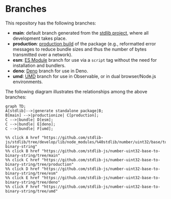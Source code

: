 <!--

@license Apache-2.0

Copyright (c) 2022 The Stdlib Authors.

Licensed under the Apache License, Version 2.0 (the "License");
you may not use this file except in compliance with the License.
You may obtain a copy of the License at

    http://www.apache.org/licenses/LICENSE-2.0

Unless required by applicable law or agreed to in writing, software
distributed under the License is distributed on an "AS IS" BASIS,
WITHOUT WARRANTIES OR CONDITIONS OF ANY KIND, either express or implied.
See the License for the specific language governing permissions and
limitations under the License.

-->

# Branches

This repository has the following branches:

-   **main**: default branch generated from the [stdlib project][stdlib-url], where all development takes place.
-   **production**: [production build][production-url] of the package (e.g., reformatted error messages to reduce bundle sizes and thus the number of bytes transmitted over a network).
-   **esm**: [ES Module][esm-url] branch for use via a `script` tag without the need for installation and bundlers.
-   **deno**: [Deno][deno-url] branch for use in Deno.
-   **umd**: [UMD][umd-url] branch for use in Observable, or in dual browser/Node.js environments.

The following diagram illustrates the relationships among the above branches:

```mermaid
graph TD;
A[stdlib]-->|generate standalone package|B;
B[main] -->|productionize| C[production];
C -->|bundle| D[esm];
C -->|bundle| E[deno];
C -->|bundle| F[umd];

%% click A href "https://github.com/stdlib-js/stdlib/tree/develop/lib/node_modules/%40stdlib/number/uint32/base/to-binary-string"
%% click B href "https://github.com/stdlib-js/number-uint32-base-to-binary-string/tree/main"
%% click C href "https://github.com/stdlib-js/number-uint32-base-to-binary-string/tree/production"
%% click D href "https://github.com/stdlib-js/number-uint32-base-to-binary-string/tree/esm"
%% click E href "https://github.com/stdlib-js/number-uint32-base-to-binary-string/tree/deno"
%% click F href "https://github.com/stdlib-js/number-uint32-base-to-binary-string/tree/umd"
```

[stdlib-url]: https://github.com/stdlib-js/stdlib/tree/develop/lib/node_modules/%40stdlib/number/uint32/base/to-binary-string
[production-url]: https://github.com/stdlib-js/number-uint32-base-to-binary-string/tree/production
[deno-url]: https://github.com/stdlib-js/number-uint32-base-to-binary-string/tree/deno
[umd-url]: https://github.com/stdlib-js/number-uint32-base-to-binary-string/tree/umd
[esm-url]: https://github.com/stdlib-js/number-uint32-base-to-binary-string/tree/esm